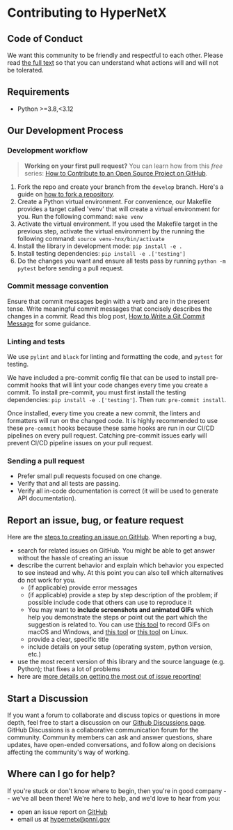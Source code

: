 # Contributing to HyperNetX

## Code of Conduct

We want this community to be friendly and respectful to each other. Please read [the full text](CODE_OF_CONDUCT.md) so that you can understand what actions will and will not be tolerated.

## Requirements

- Python >=3.8,<3.12

## Our Development Process

### Development workflow

> **Working on your first pull request?** You can learn how from this *free* series: [How to Contribute to an Open Source Project on GitHub](https://docs.github.com/en/get-started/exploring-projects-on-github/contributing-to-a-project).

1. Fork the repo and create your branch from the `develop` branch. Here's a guide on [how to fork a repository](https://help.github.com/articles/fork-a-repo/).
1. Create a Python virtual environment. For convenience, our Makefile provides a target called 'venv' that will create a virtual environment for you. Run the following command: `make venv`
1. Activate the virtual environment. If you used the Makefile target in the previous step, activate the virtual environment by the running the following command: `source venv-hnx/bin/activate`
1. Install the library in development mode: `pip install -e .`
1. Install testing dependencies: `pip install -e .['testing'] `
1. Do the changes you want and ensure all tests pass by running `python -m pytest` before sending a pull request.

### Commit message convention

Ensure that commit messages begin with a verb and are in the present tense. Write meaningful commit messages that concisely describes the changes in a commit.
Read this blog post, [How to Write a Git Commit Message](https://cbea.ms/git-commit/) for some guidance.

### Linting and tests

 We use `pylint` and `black` for linting and formatting the code, and `pytest` for testing.

We have included a pre-commit config file that can be used to install pre-commit hooks that will lint your code changes every time you create a commit.
To install pre-commit, you must first install the testing dependencies: `pip install -e .['testing']`. Then run: `pre-commit install`.

Once installed, every time you create a new commit, the linters and formatters will run on the changed code. It is highly recommended to use these `pre-commit` hooks
because these same hooks are run in our CI/CD pipelines on every pull request. Catching pre-commit issues early will prevent CI/CD pipeline issues on your pull request.

### Sending a pull request

- Prefer small pull requests focused on one change.
- Verify that and all tests are passing.
- Verify all in-code documentation is correct (it will be used to generate API documentation).


## Report an issue, bug, or feature request

Here are the [steps to creating an issue on GitHub](https://docs.github.com/en/issues/tracking-your-work-with-issues/quickstart).  When reporting a bug,

- search for related issues on GitHub. You might be able to get answer without the hassle of creating an issue
- describe the current behavior and explain which behavior you expected to see instead and why. At this point you can also tell which alternatives do not work for you.
  - (if applicable) provide error messages
  - (if applicable) provide a step by step description of the problem; if possible include code that others can use to reproduce it
  - You may want to **include screenshots and animated GIFs** which help you demonstrate the steps or point out the part which the suggestion is related to. You can use [this tool](https://www.cockos.com/licecap/) to record GIFs on macOS and Windows, and [this tool](https://github.com/colinkeenan/silentcast) or [this tool](https://github.com/GNOME/byzanz) on Linux.
  - provide a clear, specific title
  - include details on your setup (operating system, python version, etc.)
- use the most recent version of this library and the source language (e.g. Python); that fixes a lot of problems
- here are [more details on getting the most out of issue reporting!](https://marker.io/blog/how-to-write-bug-report)

## Start a Discussion

If you want a forum to collaborate and discuss topics or questions in more depth, feel free to start a discussion on our
[Github Discussions page](https://github.com/pnnl/HyperNetX/discussions). GitHub Discussions is a collaborative
communication forum for the community. Community members can ask and answer questions, share updates, have open-ended
conversations, and follow along on decisions affecting the community's way of working.


## Where can I go for help?

If you're stuck or don't know where to begin, then you're in good company -- we've all been there!  We're here to help, and we'd love to hear from you:

- open an issue report on [GitHub](https://github.com/pnnl/HyperNetX/issues)
- email us at [hypernetx@pnnl.gov](mailto:hypernetx@pnnl.gov)
